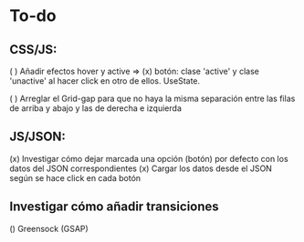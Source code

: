 # To-do

## CSS/JS:
  ( ) Añadir efectos hover y active
    => (x) botón: clase 'active' y clase 'unactive' al hacer click en otro de ellos. UseState.

  ( ) Arreglar el Grid-gap para que no haya la misma separación entre las filas de arriba y abajo y las de derecha e izquierda

## JS/JSON:

  (x) Investigar cómo dejar marcada una opción (botón) por defecto con los datos del JSON correspondientes
  (x) Cargar los datos desde el JSON según se hace click en cada botón

## Investigar cómo añadir transiciones
  () Greensock (GSAP)
